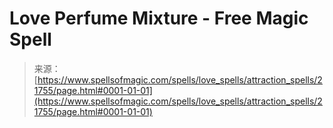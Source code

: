 <!--yml
category: 未分类
date: 2024-06-12 19:05:32
-->

# Love Perfume Mixture - Free Magic Spell

> 来源：[https://www.spellsofmagic.com/spells/love_spells/attraction_spells/21755/page.html#0001-01-01](https://www.spellsofmagic.com/spells/love_spells/attraction_spells/21755/page.html#0001-01-01)